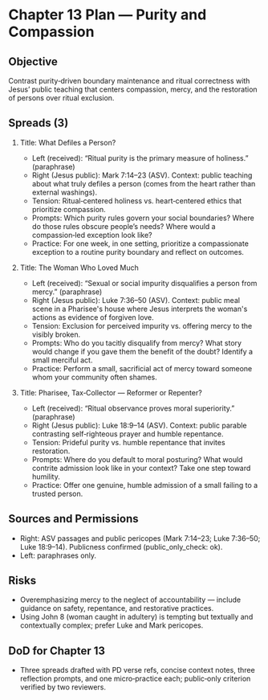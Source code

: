 # Chapter 13 Plan — Purity and Compassion

## Objective
Contrast purity‑driven boundary maintenance and ritual correctness with Jesus’ public teaching that centers compassion, mercy, and the restoration of persons over ritual exclusion.

## Spreads (3)
1. Title: What Defiles a Person?
   - Left (received): “Ritual purity is the primary measure of holiness.” (paraphrase)
   - Right (Jesus public): Mark 7:14–23 (ASV). Context: public teaching about what truly defiles a person (comes from the heart rather than external washings).
   - Tension: Ritual‑centered holiness vs. heart‑centered ethics that prioritize compassion.
   - Prompts: Which purity rules govern your social boundaries? Where do those rules obscure people’s needs? Where would a compassion‑led exception look like?
   - Practice: For one week, in one setting, prioritize a compassionate exception to a routine purity boundary and reflect on outcomes.

2. Title: The Woman Who Loved Much
   - Left (received): “Sexual or social impurity disqualifies a person from mercy.” (paraphrase)
   - Right (Jesus public): Luke 7:36–50 (ASV). Context: public meal scene in a Pharisee's house where Jesus interprets the woman's actions as evidence of forgiven love.
   - Tension: Exclusion for perceived impurity vs. offering mercy to the visibly broken.
   - Prompts: Who do you tacitly disqualify from mercy? What story would change if you gave them the benefit of the doubt? Identify a small merciful act.
   - Practice: Perform a small, sacrificial act of mercy toward someone whom your community often shames.

3. Title: Pharisee, Tax‑Collector — Reformer or Repenter?
   - Left (received): “Ritual observance proves moral superiority.” (paraphrase)
   - Right (Jesus public): Luke 18:9–14 (ASV). Context: public parable contrasting self‑righteous prayer and humble repentance.
   - Tension: Prideful purity vs. humble repentance that invites restoration.
   - Prompts: Where do you default to moral posturing? What would contrite admission look like in your context? Take one step toward humility.
   - Practice: Offer one genuine, humble admission of a small failing to a trusted person.

## Sources and Permissions
- Right: ASV passages and public pericopes (Mark 7:14–23; Luke 7:36–50; Luke 18:9–14). Publicness confirmed (public_only_check: ok).
- Left: paraphrases only.

## Risks
- Overemphasizing mercy to the neglect of accountability — include guidance on safety, repentance, and restorative practices.
- Using John 8 (woman caught in adultery) is tempting but textually and contextually complex; prefer Luke and Mark pericopes.

## DoD for Chapter 13
- Three spreads drafted with PD verse refs, concise context notes, three reflection prompts, and one micro‑practice each; public‑only criterion verified by two reviewers.

```